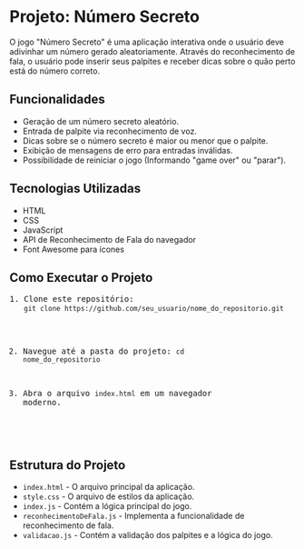 <h1>Projeto: Número Secreto</h1>
<p>O jogo "Número Secreto" é uma aplicação interativa onde o usuário deve adivinhar um número gerado aleatoriamente. Através do reconhecimento de fala, o usuário pode inserir seus palpites e receber dicas sobre o quão perto está do número correto.</p>

<h2>Funcionalidades</h2>
<ul>
    <li>Geração de um número secreto aleatório.</li>
    <li>Entrada de palpite via reconhecimento de voz.</li>
    <li>Dicas sobre se o número secreto é maior ou menor que o palpite.</li>
    <li>Exibição de mensagens de erro para entradas inválidas.</li>
    <li>Possibilidade de reiniciar o jogo (Informando "game over" ou "parar").</li>
</ul>

<h2>Tecnologias Utilizadas</h2>
<ul>
    <li>HTML</li>
    <li>CSS</li>
    <li>JavaScript</li>
    <li>API de Reconhecimento de Fala do navegador</li>
    <li>Font Awesome para ícones</li>
</ul>

<h2>Como Executar o Projeto</h2>
<pre>
1. Clone este repositório:
   <code>git clone https://github.com/seu_usuario/nome_do_repositorio.git</code>

2. Navegue até a pasta do projeto:
   <code>cd nome_do_repositorio</code>

3. Abra o arquivo <code>index.html</code> em um navegador moderno.
</pre>

<h2>Estrutura do Projeto</h2>
<ul>
    <li><code>index.html</code> - O arquivo principal da aplicação.</li>
    <li><code>style.css</code> - O arquivo de estilos da aplicação.</li>
    <li><code>index.js</code> - Contém a lógica principal do jogo.</li>
    <li><code>reconhecimentoDeFala.js</code> - Implementa a funcionalidade de reconhecimento de fala.</li>
    <li><code>validacao.js</code> - Contém a validação dos palpites e a lógica do jogo.</li>
</ul>
